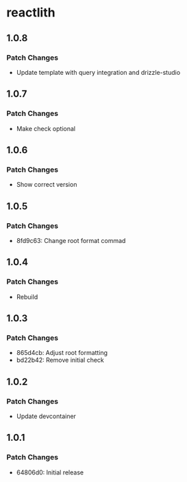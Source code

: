 # reactlith

## 1.0.8

### Patch Changes

- Update template with query integration and drizzle-studio

## 1.0.7

### Patch Changes

- Make check optional

## 1.0.6

### Patch Changes

- Show correct version

## 1.0.5

### Patch Changes

- 8fd9c63: Change root format commad

## 1.0.4

### Patch Changes

- Rebuild

## 1.0.3

### Patch Changes

- 865d4cb: Adjust root formatting
- bd22b42: Remove initial check

## 1.0.2

### Patch Changes

- Update devcontainer

## 1.0.1

### Patch Changes

- 64806d0: Initial release
